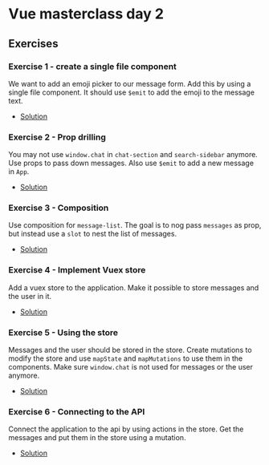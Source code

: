 # Vue masterclass day 2

## Exercises

### Exercise 1 - create a single file component
We want to add an emoji picker to our message form. Add this by using a single file component. It should use `$emit` to add the emoji to the message text.

* [Solution](https://codesandbox.io/s/github/voorhoede/vue-masterclass-day-2/tree/exercise1-solution)

### Exercise 2 - Prop drilling
You may not use `window.chat` in `chat-section` and `search-sidebar` anymore. Use props to pass down messages. Also use `$emit` to add a new message in `App`.

* [Solution](https://codesandbox.io/s/github/voorhoede/vue-masterclass-day-2/tree/exercise2-solution)

### Exercise 3 - Composition
Use composition for `message-list`. The goal is to nog pass `messages` as prop, but instead use a `slot` to nest the list of messages.

* [Solution](https://codesandbox.io/s/github/voorhoede/vue-masterclass-day-2/tree/exercise3-solution)

### Exercise 4 - Implement Vuex store
Add a vuex store to the application. Make it possible to store messages and the user in it.

* [Solution](https://codesandbox.io/s/github/voorhoede/vue-masterclass-day-2/tree/exercise4-solution)

### Exercise 5 - Using the store
Messages and the user should be stored in the store. Create mutations to modify the store and use `mapState` and `mapMutations` to use them in the components. Make sure `window.chat` is not used for messages or the user anymore.

* [Solution](https://codesandbox.io/s/github/voorhoede/vue-masterclass-day-2/tree/exercise5-solution)

### Exercise 6 - Connecting to the API
Connect the application to the api by using actions in the store. Get the messages and put them in the store using a mutation.

* [Solution](https://codesandbox.io/s/github/voorhoede/vue-masterclass-day-2/tree/exercise5-solution)
